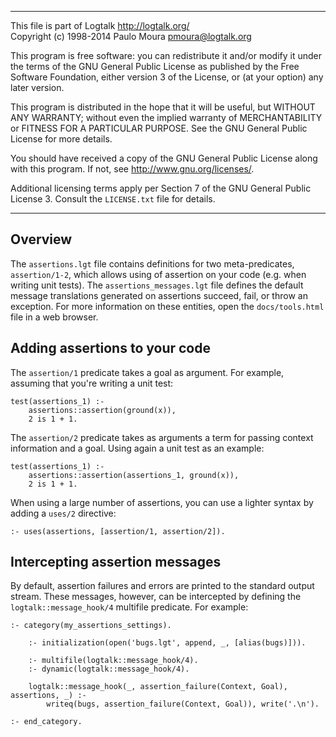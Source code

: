 
________________________________________________________________________

This file is part of Logtalk <http://logtalk.org/>  
Copyright (c) 1998-2014 Paulo Moura <pmoura@logtalk.org>

This program is free software: you can redistribute it and/or modify
it under the terms of the GNU General Public License as published by
the Free Software Foundation, either version 3 of the License, or
(at your option) any later version.

This program is distributed in the hope that it will be useful,
but WITHOUT ANY WARRANTY; without even the implied warranty of
MERCHANTABILITY or FITNESS FOR A PARTICULAR PURPOSE.  See the
GNU General Public License for more details.

You should have received a copy of the GNU General Public License
along with this program.  If not, see <http://www.gnu.org/licenses/>.

Additional licensing terms apply per Section 7 of the GNU General
Public License 3. Consult the `LICENSE.txt` file for details.
________________________________________________________________________


Overview
--------

The `assertions.lgt` file contains definitions for two meta-predicates,
`assertion/1-2`, which allows using of assertion on your code (e.g. when
writing unit tests). The `assertions_messages.lgt` file defines the
default message translations generated on assertions succeed, fail, or
throw an exception. For more information on these entities, open the
`docs/tools.html` file in a web browser.


Adding assertions to your code
------------------------------

The `assertion/1` predicate takes a goal as argument. For example,
assuming that you're writing a unit test:

	test(assertions_1) :-
		assertions::assertion(ground(x)),
		2 is 1 + 1.

The `assertion/2` predicate takes as arguments a term for passing
context information and a goal. Using again a unit test as an example:

	test(assertions_1) :-
		assertions::assertion(assertions_1, ground(x)),
		2 is 1 + 1.

When using a large number of assertions, you can use a lighter syntax
by adding a `uses/2` directive:

	:- uses(assertions, [assertion/1, assertion/2]).


Intercepting assertion messages
-------------------------------

By default, assertion failures and errors are printed to the standard
output stream. These messages, however, can be intercepted by defining
the `logtalk::message_hook/4` multifile predicate. For example:

	:- category(my_assertions_settings).

		:- initialization(open('bugs.lgt', append, _, [alias(bugs)])).

		:- multifile(logtalk::message_hook/4).
		:- dynamic(logtalk::message_hook/4).

		logtalk::message_hook(_, assertion_failure(Context, Goal), assertions, _) :-
			writeq(bugs, assertion_failure(Context, Goal)), write('.\n').

	:- end_category.
